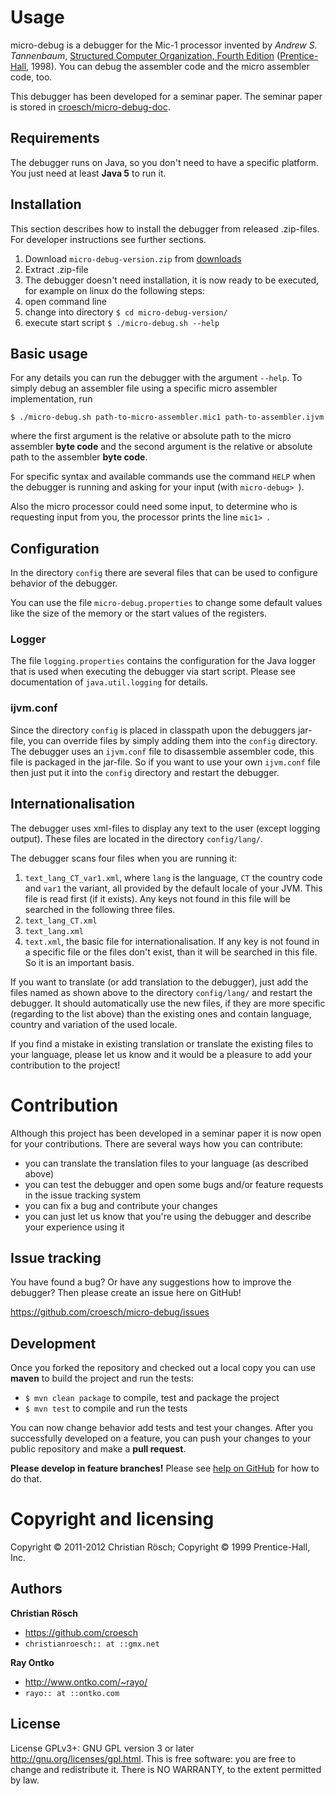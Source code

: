 Usage
=====

micro-debug is a debugger for the Mic-1 processor invented by *Andrew S. Tannenbaum*, [Structured Computer Organization, Fourth Edition](http://cw.prenhall.com/bookbind/pubbooks/tanenbaum2/) ([Prentice-Hall](http://www.prenhall.com/), 1998). You can debug the assembler code and the micro assembler code, too.

This debugger has been developed for a seminar paper. The seminar paper is stored in [croesch/micro-debug-doc](https://github.com/croesch/micro-debug-doc).

Requirements
------------

The debugger runs on Java, so you don't need to have a specific platform. You just need at least **Java 5** to run it.

Installation
------------

This section describes how to install the debugger from released .zip-files. For developer instructions see further sections.

1. Download ```micro-debug-version.zip``` from [downloads](https://github.com/croesch/micro-debug/downloads)
2. Extract .zip-file
3. The debugger doesn't need installation, it is now ready to be executed, for example on linux do the following steps:
  1. open command line
  2. change into directory ```$ cd micro-debug-version/```
  3. execute start script ```$ ./micro-debug.sh --help```

Basic usage
-----------

For any details you can run the debugger with the argument ```--help```. To simply debug an assembler file using a specific micro assembler implementation, run 
```
$ ./micro-debug.sh path-to-micro-assembler.mic1 path-to-assembler.ijvm
```
where the first argument is the relative or absolute path to the micro assembler **byte code** and the second argument is the relative or absolute path to the assembler **byte code**.

For specific syntax and available commands use the command ```HELP``` when the debugger is running and asking for your input (with ```micro-debug> ```).

Also the micro processor could need some input, to determine who is requesting input from you, the processor prints the line ```mic1> ```.

Configuration
-------------

In the directory ```config``` there are several files that can be used to configure behavior of the debugger.

You can use the file ```micro-debug.properties``` to change some default values like the size of the memory or the start values of the registers.

### Logger

The file ```logging.properties``` contains the configuration for the Java logger that is used when executing the debugger via start script. Please see documentation of ```java.util.logging``` for details.

### ijvm.conf

Since the directory ```config``` is placed in classpath upon the debuggers jar-file, you can override files by simply adding them into the ```config``` directory.
The debugger uses an ```ijvm.conf``` file to disassemble assembler code, this file is packaged in the jar-file.
So if you want to use your own ```ijvm.conf``` file then just put it into the ```config``` directory and restart the debugger.

Internationalisation
--------------------

The debugger uses xml-files to display any text to the user (except logging output). These files are located in the directory ```config/lang/```.

The debugger scans four files when you are running it:

1. ```text_lang_CT_var1.xml```, where ```lang``` is the language, ```CT``` the country code and ```var1``` the variant, all provided by the default locale of your JVM. This file is read first (if it exists). Any keys not found in this file will be searched in the following three files.
2. ```text_lang_CT.xml```
3. ```text_lang.xml```
4. ```text.xml```, the basic file for internationalisation. If any key is not found in a specific file or the files don't exist, than it will be searched in this file. So it is an important basis.

If you want to translate (or add translation to the debugger), just add the files named as shown above to the directory ```config/lang/``` and restart the debugger. It should automatically use the new files, if they are more specific (regarding to the list above) than the existing ones and contain language, country and variation of the used locale.

If you find a mistake in existing translation or translate the existing files to your language, please let us know and it would be a pleasure to add your contribution to the project!

Contribution
============

Although this project has been developed in a seminar paper it is now open for your contributions. There are several ways how you can contribute:

* you can translate the translation files to your language (as described above)
* you can test the debugger and open some bugs and/or feature requests in the issue tracking system
* you can fix a bug and contribute your changes
* you can just let us know that you're using the debugger and describe your experience using it

Issue tracking
--------------

You have found a bug? Or have any suggestions how to improve the debugger? Then please create an issue here on GitHub!

https://github.com/croesch/micro-debug/issues

Development
-----------

Once you forked the repository and checked out a local copy you can use **maven** to build the project and run the tests:

* ```$ mvn clean package``` to compile, test and package the project
* ```$ mvn test``` to compile and run the tests

You can now change behavior add tests and test your changes. After you successfully developed on a feature, you can push your changes to your public repository and make a **pull request**.

**Please develop in feature branches!** Please see [help on GitHub](http://help.github.com/fork-a-repo/) for how to do that.

Copyright and licensing
=======================

Copyright © 2011-2012 Christian Rösch; Copyright © 1999 Prentice-Hall, Inc.

Authors
-------

**Christian Rösch**

* https://github.com/croesch
* ```christianroesch:: at ::gmx.net```

**Ray Ontko**

* http://www.ontko.com/~rayo/
* ```rayo:: at ::ontko.com```

License
-------

License GPLv3+: GNU GPL version 3 or later <http://gnu.org/licenses/gpl.html>.
This is free software: you are free to change and redistribute it.  There is NO WARRANTY, to the extent permitted by law.
